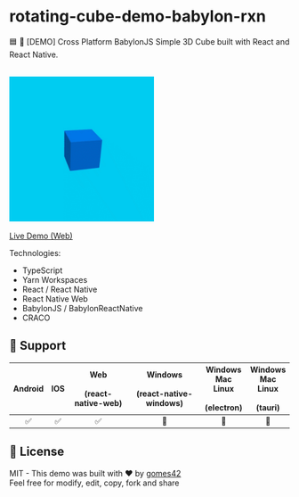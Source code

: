 # rotating-cube-demo-babylon-rxn
🟦 🔄 [DEMO] Cross Platform BabylonJS Simple 3D Cube built with React and React Native.

<br/><a href="#"><img width='260px' src='./cube.gif'/></a>

[Live Demo (Web)](https://gomes42.github.io/rotating-cube-demo-babylon-rxn)

Technologies:

- TypeScript
- Yarn Workspaces
- React / React Native
- React Native Web
- BabylonJS / BabylonReactNative
- CRACO


## 📙 Support

|Android | IOS | Web <br/><br/>(react-native-web) | Windows <br/><br/>(react-native-windows) |  Windows<br/>Mac<br/>Linux<br/><br/>(electron)  |     Windows<br/>Mac<br/>Linux<br/><br/>(tauri)|
|:-------:|:---:|:-------------------------------:|:--------------------------------------------:|:-----------------------------------------------:|:---------------------------------------------:|
|   ✅  |  ✅  |                 ✅              |                       🚧                    |                        🚧                       |                      🚧                      |

##  📄 License
MIT - This demo was built with ❤️ by [gomes42](https://github.com/gomes42)<br/>Feel free for modify, edit, copy, fork and share

